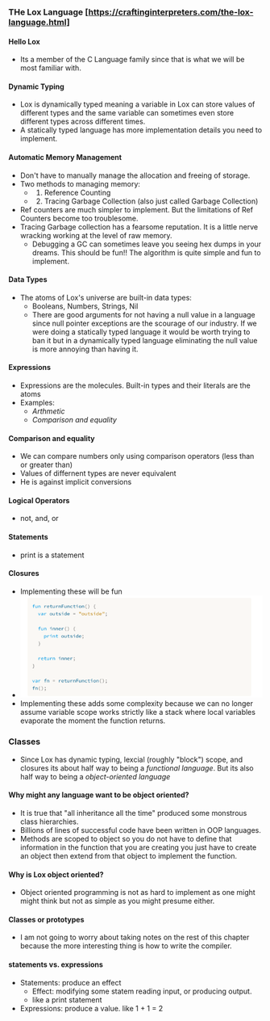 ### THe Lox Language [https://craftinginterpreters.com/the-lox-language.html]
#### Hello Lox
- Its a member of the C Language family since that is what we will be most familiar with.
#### Dynamic Typing
- Lox is dynamically typed meaning a variable in Lox can store values of different types and the same variable can sometimes even store different types across different times.
- A statically typed language has more implementation details you need to implement.
#### Automatic Memory Management
- Don't have to manually manage the allocation and freeing of storage.
- Two methods to managing memory:
  - 1. Reference Counting
  - 2. Tracing Garbage Collection (also just called Garbage Collection)
- Ref counters are much simpler to implement. But the limitations of Ref Counters become too troublesome.
- Tracing Garbage collection has a fearsome reputation. It is a little nerve wracking working at the level of raw memory.
  - Debugging a GC can sometimes leave you seeing hex dumps in your dreams. This should be fun!! The algorithm is quite simple and fun to implement.
#### Data Types
- The atoms of Lox's universe are built-in data types:
  - Booleans, Numbers, Strings, Nil
  - There are good arguments for not having a null value in a language since null pointer exceptions are the scourage of our industry. If we were doing a statically typed language it would be worth trying to ban it but in a dynamically typed language eliminating the null value is more annoying than having it.
#### Expressions
- Expressions are the molecules. Built-in types and their literals are the atoms
- Examples:
  - *Arthmetic*
  - *Comparison and equality*
#### Comparison and equality
- We can compare numbers only using comparison operators (less than or greater than)
- Values of differnent types are never equivalent
- He is against implicit conversions
#### Logical Operators
- not, and, or
#### Statements
- print is a statement
#### Closures
- Implementing these will be fun
- ![Alt text](image.png)
- Implementing these adds some complexity because we can no longer assume variable scope works strictly like a stack where local variables evaporate the moment the function returns.
### Classes
- Since Lox has dynamic typing, lexcial (roughly "block") scope, and closures its about half way to being a *functional language*. But its also half way to being a *object-oriented language*
#### Why might any language want to be object oriented?
- It is true that "all inheritance all the time" produced some monstrous class hierarchies.
- Billions of lines of successful code have been written in OOP languages.
- Methods are scoped to object so you do not have to define that information in the function that you are creating you just have to create an object then extend from that object to implement the function.
#### Why is Lox object oriented?
- Object oriented programming is not as hard to implement as one might might think but not as simple as you might presume either.
#### Classes or prototypes
- I am not going to worry about taking notes on the rest of this chapter because the more interesting thing is how to write the compiler.
#### statements vs. expressions
- Statements: produce an effect
  - Effect: modifying some statem reading input, or producing output.
  - like a print statement
- Expressions: produce a value. like 1 + 1 = 2